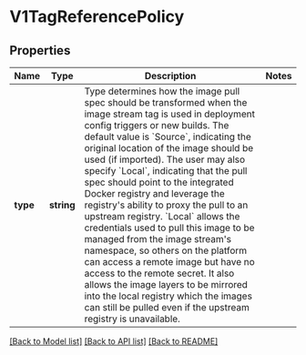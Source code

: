 # V1TagReferencePolicy

## Properties
Name | Type | Description | Notes
------------ | ------------- | ------------- | -------------
**type** | **string** | Type determines how the image pull spec should be transformed when the image stream tag is used in deployment config triggers or new builds. The default value is &#x60;Source&#x60;, indicating the original location of the image should be used (if imported). The user may also specify &#x60;Local&#x60;, indicating that the pull spec should point to the integrated Docker registry and leverage the registry&#39;s ability to proxy the pull to an upstream registry. &#x60;Local&#x60; allows the credentials used to pull this image to be managed from the image stream&#39;s namespace, so others on the platform can access a remote image but have no access to the remote secret. It also allows the image layers to be mirrored into the local registry which the images can still be pulled even if the upstream registry is unavailable. | 

[[Back to Model list]](../README.md#documentation-for-models) [[Back to API list]](../README.md#documentation-for-api-endpoints) [[Back to README]](../README.md)


